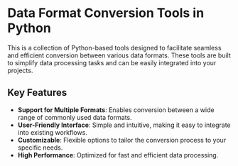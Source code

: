 
# Data Format Conversion Tools in Python

This is a collection of Python-based tools designed to facilitate seamless and efficient conversion between various data formats. These tools are built to simplify data processing tasks and can be easily integrated into your projects.

## Key Features

- **Support for Multiple Formats**: Enables conversion between a wide range of commonly used data formats.
- **User-Friendly Interface**: Simple and intuitive, making it easy to integrate into existing workflows.
- **Customizable**: Flexible options to tailor the conversion process to your specific needs.
- **High Performance**: Optimized for fast and efficient data processing.
